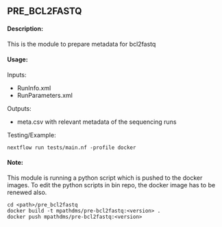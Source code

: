 ## PRE_BCL2FASTQ

#### Description:

This is the module to prepare metadata for bcl2fastq

#### Usage:

Inputs:

- RunInfo.xml
- RunParameters.xml

Outputs:

- meta.csv with relevant metadata of the sequencing runs

Testing/Example:

```
nextflow run tests/main.nf -profile docker
```

#### Note:

This module is running a python script which is pushed to the docker images. To edit the python scripts in bin repo, the docker image has to be renewed also.

```
cd <path>/pre_bcl2fastq
docker build -t mpathdms/pre-bcl2fastq:<version> .
docker push mpathdms/pre-bcl2fastq:<version>
```
